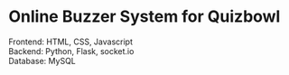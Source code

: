 # Online Buzzer System for Quizbowl
Frontend: HTML, CSS, Javascript  
Backend: Python, Flask, socket.io   
Database: MySQL   
